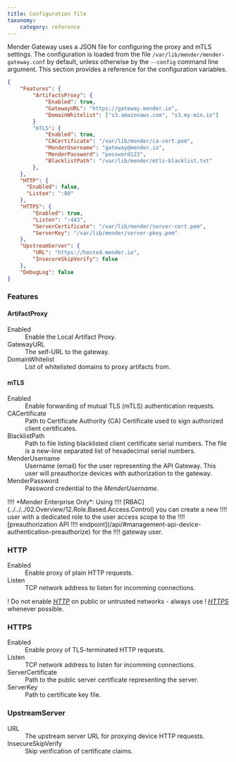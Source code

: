 ```yaml
---
title: Configuration file
taxonomy:
    category: reference
---
```


Mender Gateway uses a JSON file for configuring the proxy and mTLS settings. The
configuration is loaded from the file `/var/lib/mender/mender-gateway.conf` by
default, unless otherwise by the `--config` command line argument. This section
provides a reference for the configuration variables.

```json
{
    "Features": {
        "ArtifactsProxy": {
            "Enabled": true,
            "GatewayURL": "https://gateway.mender.io",
            "DomainWhitelist": ["s3.amazonaws.com", "s3.my-min.io"]
        }
        "mTLS": {
            "Enabled": true,
            "CACertificate": "/var/lib/mender/ca-cert.pem",
            "MenderUsername": "gateway@mender.io",
            "MenderPassword": "password123",
            "BlacklistPath": "/var/lib/mender/mtls-blacklist.txt"
        },
    },
    "HTTP": {
      "Enabled": false,
      "Listen": ":80"
    },
    "HTTPS": {
        "Enabled": true,
        "Listen": ":443",
        "ServerCertificate": "/var/lib/mender/server-cert.pem",
        "ServerKey": "/var/lib/mender/server-pkey.pem"
    },
    "UpstreamServer": {
        "URL": "https://hosted.mender.io",
        "InsecureSkipVerify": false
    },
    "DebugLog": false
}
```

### Features
#### ArtifactProxy

<dl>
<dt>Enabled</dt> <dd>Enable the Local Artifact Proxy.</dd>
<dt>GatewayURL</dt> <dd>The self-URL to the gateway.</dd>
<dt>DomainWhitelist</dt> <dd>List of whitelisted domains to proxy artifacts from.</dd>
</dl>

#### mTLS
<dl>
<dt>Enabled</dt> <dd>Enable forwarding of mutual TLS (mTLS) authentication requests.</dd>
<dt>CACertificate</dt> <dd>Path to Certificate Authority (CA) Certificate used
to sign authorized client certificates.</dd>
<dt>BlacklistPath</dt> <dd>Path to file listing blacklisted client certificate serial numbers.
The file is a new-line separated list of hexadecimal serial numbers.</dd>
<dt>MenderUsername</dt> <dd>Username (email) for the user representing the API Gateway.
This user will preauthorize devices with authorization to the gateway.
</dd>
<dt>MenderPassword</dt> <dd>Password credential to the <em>MenderUsername</em>.</dd>
</dl>
!!!! *Mender Enterprise Only*: Using
!!!! [RBAC](../../../02.Overview/12.Role.Based.Access.Control) you can create a new
!!!! user with a dedicated role to the user access scope to the
!!!! [preauthorization API
!!!! endpoint](/api/#management-api-device-authentication-preauthorize) for the
!!!! gateway user.

### HTTP
<dl>
<dt>Enabled</dt> <dd>Enable proxy of plain HTTP requests.</dd>
<dt>Listen</dt> <dd>TCP network address to listen for incomming connections.</dd>
</dl>

! Do not enable [*HTTP*](#http) on public or untrusted networks - always use
! [*HTTPS*](#https) whenever possible.

### HTTPS
<dl>
<dt>Enabled</dt> <dd>Enable proxy of TLS-terminated HTTP requests.</dd>
<dt>Listen</dt> <dd>TCP network address to listen for incomming connections.</dd>
<dt>ServerCertificate</dt> <dd>Path to the public server certificate representing the server.</dd>
<dt>ServerKey</dt> <dd>Path to certificate key file.</dd>
</dl>

### UpstreamServer

<dl>
<dt>URL</dt> <dd>The upstream server URL for proxying device HTTP requests.</dd>
<dt>InsecureSkipVerify</dt> <dd>Skip verification of certificate claims.</dd>
</dl>
